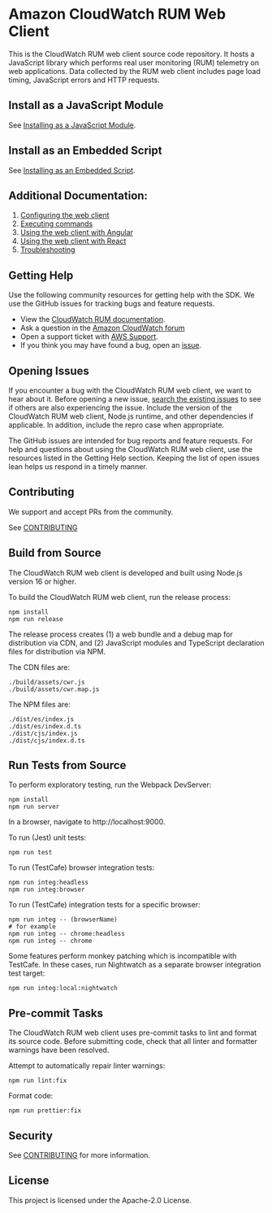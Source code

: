 # Amazon CloudWatch RUM Web Client

This is the CloudWatch RUM web client source code repository. It hosts a JavaScript library which performs real user monitoring (RUM) telemetry on web applications. Data collected by the RUM web client includes page load timing, JavaScript errors and HTTP requests.

## Install as a JavaScript Module

See [Installing as a JavaScript Module](docs/npm_installation.md).

## Install as an Embedded Script

See [Installing as an Embedded Script](docs/cdn_installation.md).

## Additional Documentation:

1. [Configuring the web client](docs/configuration.md)
1. [Executing commands](docs/cdn_commands.md)
1. [Using the web client with Angular](docs/cdn_angular.md)
1. [Using the web client with React](docs/cdn_react.md)
1. [Troubleshooting](docs/cdn_troubleshooting.md)

## Getting Help

Use the following community resources for getting help with the SDK. We use the GitHub issues for tracking bugs and feature requests.

-   View the [CloudWatch RUM documentation](https://docs.aws.amazon.com/AmazonCloudWatch/latest/monitoring/CloudWatch-RUM.html).
-   Ask a question in the [Amazon CloudWatch forum](https://forums.aws.amazon.com/forum.jspa?forumID=138)
-   Open a support ticket with [AWS Support](https://docs.aws.amazon.com/awssupport/latest/user/getting-started.html).
-   If you think you may have found a bug, open an [issue](https://github.com/aws-observability/aws-rum-web/issues/new).

## Opening Issues

If you encounter a bug with the CloudWatch RUM web client, we want to hear about it. Before opening a new issue, [search the existing issues](https://github.com/aws-observability/aws-rum-web/issues?q=is%3Aissue) to see if others are also experiencing the issue. Include the version of the CloudWatch RUM web client, Node.js runtime, and other dependencies if applicable. In addition, include the repro case when appropriate.

The GitHub issues are intended for bug reports and feature requests. For help and questions about using the CloudWatch RUM web client, use the resources listed in the Getting Help section. Keeping the list of open issues lean helps us respond in a timely manner.

## Contributing

We support and accept PRs from the community.

See [CONTRIBUTING](./CONTRIBUTING.md)

## Build from Source

The CloudWatch RUM web client is developed and built using Node.js version 16 or higher.

To build the CloudWatch RUM web client, run the release process:

```
npm install
npm run release
```

The release process creates (1) a web bundle and a debug map for distribution via CDN, and (2) JavaScript modules and TypeScript declaration files for distribution via NPM.

The CDN files are:

```
./build/assets/cwr.js
./build/assets/cwr.map.js
```

The NPM files are:

```
./dist/es/index.js
./dist/es/index.d.ts
./dist/cjs/index.js
./dist/cjs/index.d.ts
```

## Run Tests from Source

To perform exploratory testing, run the Webpack DevServer:

```
npm install
npm run server
```

In a browser, navigate to http://localhost:9000.

To run (Jest) unit tests:

```
npm run test
```

To run (TestCafe) browser integration tests:

```
npm run integ:headless
npm run integ:browser
```

To run (TestCafe) integration tests for a specific browser:

```
npm run integ -- (browserName)
# for example
npm run integ -- chrome:headless
npm run integ -- chrome
```

Some features perform monkey patching which is incompatible with TestCafe. In these cases, run Nightwatch as a separate browser integration test target:

```
npm run integ:local:nightwatch
```

## Pre-commit Tasks

The CloudWatch RUM web client uses pre-commit tasks to lint and format its source code. Before submitting code, check that all linter and formatter warnings have been resolved.

Attempt to automatically repair linter warnings:

```
npm run lint:fix
```

Format code:

```
npm run prettier:fix
```

## Security

See [CONTRIBUTING](CONTRIBUTING.md#security-issue-notifications) for more information.

## License

This project is licensed under the Apache-2.0 License.

